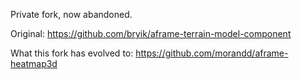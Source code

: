 

Private fork, now abandoned.

Original:
https://github.com/bryik/aframe-terrain-model-component

What this fork has evolved to:
https://github.com/morandd/aframe-heatmap3d
